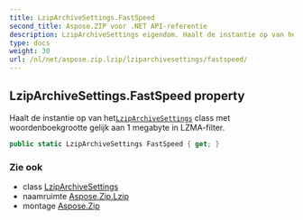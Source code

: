 ```yaml
---
title: LzipArchiveSettings.FastSpeed
second_title: Aspose.ZIP voor .NET API-referentie
description: LzipArchiveSettings eigendom. Haalt de instantie op van hetLzipArchiveSettings class met woordenboekgrootte gelijk aan 1 megabyte in LZMAfilter.
type: docs
weight: 30
url: /nl/net/aspose.zip.lzip/lziparchivesettings/fastspeed/
---
```

## LzipArchiveSettings.FastSpeed property

Haalt de instantie op van het[`LzipArchiveSettings`](../) class met woordenboekgrootte gelijk aan 1 megabyte in LZMA-filter.

```csharp
public static LzipArchiveSettings FastSpeed { get; }
```

### Zie ook

* class [LzipArchiveSettings](../)
* naamruimte [Aspose.Zip.Lzip](../../lziparchivesettings/)
* montage [Aspose.Zip](../../../)


